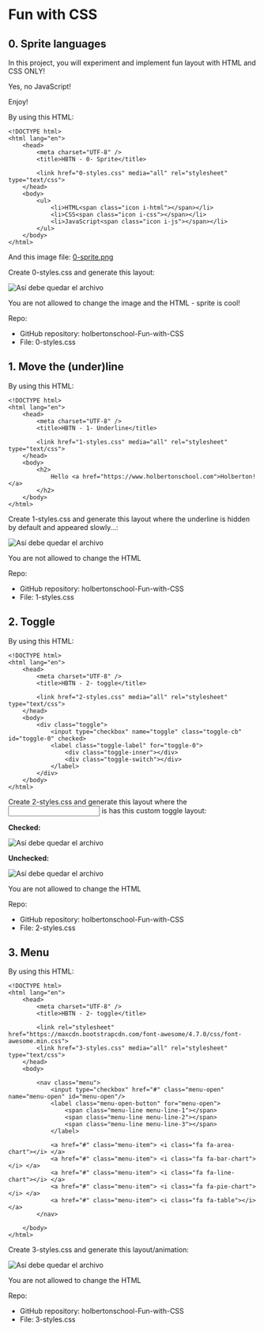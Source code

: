 # Fun with CSS

## 0. Sprite languages

In this project, you will experiment and implement fun layout with HTML and CSS ONLY!

Yes, no JavaScript!

Enjoy!

By using this HTML:

```
<!DOCTYPE html>
<html lang="en">
    <head>
        <meta charset="UTF-8" />
        <title>HBTN - 0- Sprite</title>

        <link href="0-styles.css" media="all" rel="stylesheet" type="text/css">
    </head>
    <body>
        <ul>
            <li>HTML<span class="icon i-html"></span></li>
            <li>CSS<span class="icon i-css"></span></li>
            <li>JavaScript<span class="icon i-js"></span></li>
        </ul>
    </body>
</html>

```
And this image file: [0-sprite.png](https://s3.eu-west-3.amazonaws.com/hbtn.intranet/uploads/medias/2020/2/d416199ca6ecdbd0f8a3.png?X-Amz-Algorithm=AWS4-HMAC-SHA256&X-Amz-Credential=AKIA4MYA5JM5DUTZGMZG%2F20230510%2Feu-west-3%2Fs3%2Faws4_request&X-Amz-Date=20230510T001436Z&X-Amz-Expires=345600&X-Amz-SignedHeaders=host&X-Amz-Signature=2fcbf99b55f5f7689ffe2f9bfac6929f3d20ddc1cb5931118e6390188cb5a4d9)

Create 0-styles.css and generate this layout:

<img src="img/layout.png" alt="Así debe quedar el archivo">

You are not allowed to change the image and the HTML - sprite is cool!

Repo:

- GitHub repository: holbertonschool-Fun-with-CSS
- File: 0-styles.css

## 1. Move the (under)line

By using this HTML:

```
<!DOCTYPE html>
<html lang="en">
    <head>
        <meta charset="UTF-8" />
        <title>HBTN - 1- Underline</title>

        <link href="1-styles.css" media="all" rel="stylesheet" type="text/css">
    </head>
    <body>
        <h2>
            Hello <a href="https://www.holbertonschool.com">Holberton!</a>
        </h2>
    </body>
</html>

```
Create 1-styles.css and generate this layout where the underline is hidden by default and appeared slowly…:

<img src="img/task_1.gif" alt="Así debe quedar el archivo">

You are not allowed to change the HTML

Repo:

- GitHub repository: holbertonschool-Fun-with-CSS
- File: 1-styles.css

## 2. Toggle

By using this HTML:

```
<!DOCTYPE html>
<html lang="en">
    <head>
        <meta charset="UTF-8" />
        <title>HBTN - 2- toggle</title>

        <link href="2-styles.css" media="all" rel="stylesheet" type="text/css">
    </head>
    <body>
        <div class="toggle">
            <input type="checkbox" name="toggle" class="toggle-cb" id="toggle-0" checked>
            <label class="toggle-label" for="toggle-0">
                <div class="toggle-inner"></div>
                <div class="toggle-switch"></div>
            </label>
        </div>
    </body>
</html>

```
Create 2-styles.css and generate this layout where the <input> is has this custom toggle layout:

**Checked:**

<img src="img/checked.png" alt="Así debe quedar el archivo">

**Unchecked:**

<img src="img/unchecked.png" alt="Así debe quedar el archivo">

You are not allowed to change the HTML

Repo:

- GitHub repository: holbertonschool-Fun-with-CSS
- File: 2-styles.css

## 3. Menu

By using this HTML:

```
<!DOCTYPE html>
<html lang="en">
    <head>
        <meta charset="UTF-8" />
        <title>HBTN - 2- toggle</title>

        <link rel="stylesheet" href="https://maxcdn.bootstrapcdn.com/font-awesome/4.7.0/css/font-awesome.min.css">
        <link href="3-styles.css" media="all" rel="stylesheet" type="text/css">
    </head>
    <body>

        <nav class="menu">
            <input type="checkbox" href="#" class="menu-open" name="menu-open" id="menu-open"/>
            <label class="menu-open-button" for="menu-open">
                <span class="menu-line menu-line-1"></span>
                <span class="menu-line menu-line-2"></span>
                <span class="menu-line menu-line-3"></span>
            </label>

            <a href="#" class="menu-item"> <i class="fa fa-area-chart"></i> </a>
            <a href="#" class="menu-item"> <i class="fa fa-bar-chart"></i> </a>
            <a href="#" class="menu-item"> <i class="fa fa-line-chart"></i> </a>
            <a href="#" class="menu-item"> <i class="fa fa-pie-chart"></i> </a>
            <a href="#" class="menu-item"> <i class="fa fa-table"></i> </a>
        </nav>

    </body>
</html>

```
Create 3-styles.css and generate this layout/animation:

<img src="img/menu.gif" alt="Así debe quedar el archivo">

You are not allowed to change the HTML

Repo:

- GitHub repository: holbertonschool-Fun-with-CSS
- File: 3-styles.css
